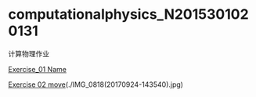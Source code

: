 # computationalphysics_N2015301020131
计算物理作业




[Exercise_01 Name](./temp.py)

[Exercise 02 move](./untitled5.py)(./IMG_0818(20170924-143540).jpg)
